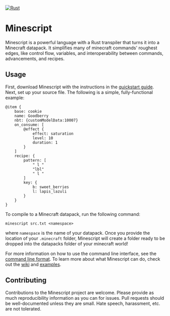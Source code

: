 [![Rust](https://github.com/PokeJofeJr4th/minescript/actions/workflows/rust.yml/badge.svg)](https://github.com/PokeJofeJr4th/minescript/actions/workflows/rust.yml)
# Minescript

Minescript is a powerful language with a Rust transpiler that turns it into a Minecraft datapack. It simplifies many of minecraft commands' roughest edges, like control flow, variables, and interoperability between commands, advancements, and recipes.

## Usage

First, download Minescript with the instructions in the [quickstart guide](https://github.com/PokeJofeJr4th/minescript/wiki). Next, set up your source file. The following is a simple, fully-functional example:

```
@item {
    base: cookie
    name: Goodberry
    nbt: {customModelData:10007}
    on_consume: [
        @effect {
            effect: saturation
            level: 10
            duration: 1
        }
    ]
    recipe: {
        pattern: [
            " l "
            "lbl"
            " l "
        ]
        key: {
            b: sweet_berries
            l: lapis_lazuli
        }
    }
}
```

To compile to a Minecraft datapack, run the following command:

`minescript src.txt <namespace>`

where `namespace` is the name of your datapack. Once you provide the location of your `.minecraft` folder, Minescript will create a folder ready to be dropped into the datapacks folder of your minecraft world!

For more information on how to use the command line interface, see the [command line format](https://github.com/PokeJofeJr4th/minescript/command-line). To learn more about what Minescript can do, check out the [wiki](https://github.com/PokeJofeJr4th/minescript/wiki) and [examples](https://github.com/PokeJofeJr4th/minescript/tree/main/examples).

## Contributing

Contributions to the Minescript project are welcome. Please provide as much reproducibility information as you can for issues. Pull requests should be well-documented unless they are small. Hate speech, harassment, etc. are not tolerated.
